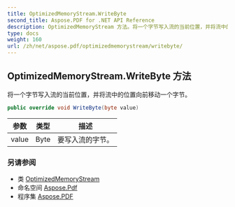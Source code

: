 ```yaml
---
title: OptimizedMemoryStream.WriteByte
second_title: Aspose.PDF for .NET API Reference
description: OptimizedMemoryStream 方法。将一个字节写入流的当前位置，并将流中的位置向前移动一个字节
type: docs
weight: 160
url: /zh/net/aspose.pdf/optimizedmemorystream/writebyte/
---
```

## OptimizedMemoryStream.WriteByte 方法

将一个字节写入流的当前位置，并将流中的位置向前移动一个字节。

```csharp
public override void WriteByte(byte value)
```

| 参数 | 类型 | 描述 |
| --- | --- | --- |
| value | Byte | 要写入流的字节。 |

### 另请参阅

* 类 [OptimizedMemoryStream](../)
* 命名空间 [Aspose.Pdf](../../../aspose.pdf/)
* 程序集 [Aspose.PDF](../../../)